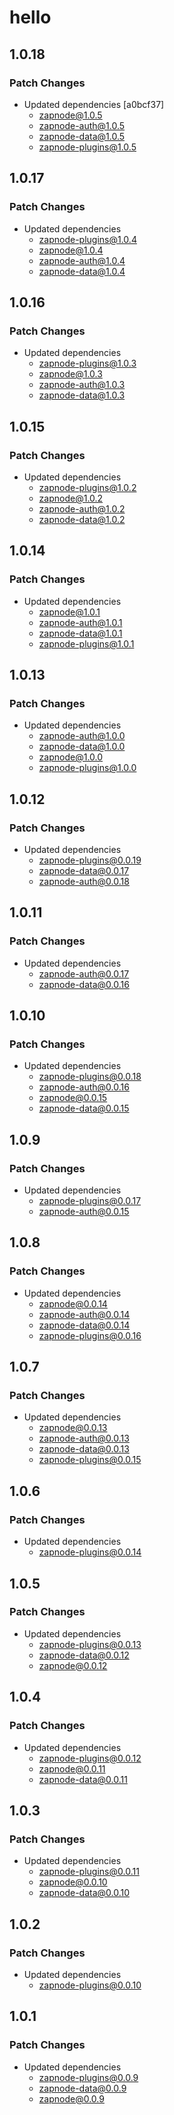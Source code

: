 # hello

## 1.0.18

### Patch Changes

- Updated dependencies [a0bcf37]
  - zapnode@1.0.5
  - zapnode-auth@1.0.5
  - zapnode-data@1.0.5
  - zapnode-plugins@1.0.5

## 1.0.17

### Patch Changes

- Updated dependencies
  - zapnode-plugins@1.0.4
  - zapnode@1.0.4
  - zapnode-auth@1.0.4
  - zapnode-data@1.0.4

## 1.0.16

### Patch Changes

- Updated dependencies
  - zapnode-plugins@1.0.3
  - zapnode@1.0.3
  - zapnode-auth@1.0.3
  - zapnode-data@1.0.3

## 1.0.15

### Patch Changes

- Updated dependencies
  - zapnode-plugins@1.0.2
  - zapnode@1.0.2
  - zapnode-auth@1.0.2
  - zapnode-data@1.0.2

## 1.0.14

### Patch Changes

- Updated dependencies
  - zapnode@1.0.1
  - zapnode-auth@1.0.1
  - zapnode-data@1.0.1
  - zapnode-plugins@1.0.1

## 1.0.13

### Patch Changes

- Updated dependencies
  - zapnode-auth@1.0.0
  - zapnode-data@1.0.0
  - zapnode@1.0.0
  - zapnode-plugins@1.0.0

## 1.0.12

### Patch Changes

- Updated dependencies
  - zapnode-plugins@0.0.19
  - zapnode-data@0.0.17
  - zapnode-auth@0.0.18

## 1.0.11

### Patch Changes

- Updated dependencies
  - zapnode-auth@0.0.17
  - zapnode-data@0.0.16

## 1.0.10

### Patch Changes

- Updated dependencies
  - zapnode-plugins@0.0.18
  - zapnode-auth@0.0.16
  - zapnode@0.0.15
  - zapnode-data@0.0.15

## 1.0.9

### Patch Changes

- Updated dependencies
  - zapnode-plugins@0.0.17
  - zapnode-auth@0.0.15

## 1.0.8

### Patch Changes

- Updated dependencies
  - zapnode@0.0.14
  - zapnode-auth@0.0.14
  - zapnode-data@0.0.14
  - zapnode-plugins@0.0.16

## 1.0.7

### Patch Changes

- Updated dependencies
  - zapnode@0.0.13
  - zapnode-auth@0.0.13
  - zapnode-data@0.0.13
  - zapnode-plugins@0.0.15

## 1.0.6

### Patch Changes

- Updated dependencies
  - zapnode-plugins@0.0.14

## 1.0.5

### Patch Changes

- Updated dependencies
  - zapnode-plugins@0.0.13
  - zapnode-data@0.0.12
  - zapnode@0.0.12

## 1.0.4

### Patch Changes

- Updated dependencies
  - zapnode-plugins@0.0.12
  - zapnode@0.0.11
  - zapnode-data@0.0.11

## 1.0.3

### Patch Changes

- Updated dependencies
  - zapnode-plugins@0.0.11
  - zapnode@0.0.10
  - zapnode-data@0.0.10

## 1.0.2

### Patch Changes

- Updated dependencies
  - zapnode-plugins@0.0.10

## 1.0.1

### Patch Changes

- Updated dependencies
  - zapnode-plugins@0.0.9
  - zapnode-data@0.0.9
  - zapnode@0.0.9

